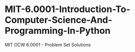 # MIT-6.0001-Introduction-To-Computer-Science-And-Programming-In-Python
MIT OCW 6.0001 - Problem Set Solutions
